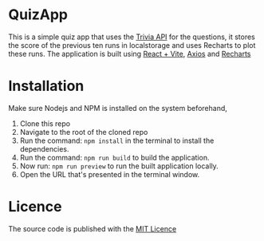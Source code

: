 # QuizApp
This is a simple quiz app that uses the [Trivia API](https://opentdb.com/api_config.php) for the questions,
it stores the score of the previous ten runs in localstorage and uses Recharts to plot these runs. The application is built using
[React + Vite](https://vite.dev), [Axios](https://axios-http.com/docs/intro) and [Recharts](https://recharts.org/en-US)

# Installation
Make sure Nodejs and NPM is installed on the system beforehand,
1. Clone this repo
2. Navigate to the root of the cloned repo
3. Run the command: `npm install` in the terminal to install the dependencies.
4. Run the command: `npm run build` to build the application.
5. Now run: `npm run preview` to run the built application locally.
6. Open the URL that's presented in the terminal window. 

# Licence
The source code is published with the [MIT Licence](https://github.com/seledun/quiz-fpl-vg?tab=MIT-1-ov-file#readme)
